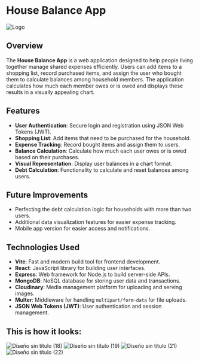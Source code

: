 # House Balance App

![Logo](https://dummyimage.com/400x100/000/fff&text=House+Balance+App)

## Overview

The **House Balance App** is a web application designed to help people living together manage shared expenses efficiently. Users can add items to a shopping list, record purchased items, and assign the user who bought them to calculate balances among household members. The application calculates how much each member owes or is owed and displays these results in a visually appealing chart.

## Features

- **User Authentication**: Secure login and registration using JSON Web Tokens (JWT).
- **Shopping List**: Add items that need to be purchased for the household.
- **Expense Tracking**: Record bought items and assign them to users.
- **Balance Calculation**: Calculate how much each user owes or is owed based on their purchases.
- **Visual Representation**: Display user balances in a chart format.
- **Debt Calculation**: Functionality to calculate and reset balances among users.
  
## Future Improvements

- Perfecting the debt calculation logic for households with more than two users.
- Additional data visualization features for easier expense tracking.
- Mobile app version for easier access and notifications.

## Technologies Used

- **Vite**: Fast and modern build tool for frontend development.
- **React**: JavaScript library for building user interfaces.
- **Express**: Web framework for Node.js to build server-side APIs.
- **MongoDB**: NoSQL database for storing user data and transactions.
- **Cloudinary**: Media management platform for uploading and serving images.
- **Multer**: Middleware for handling `multipart/form-data` for file uploads.
- **JSON Web Tokens (JWT)**: User authentication and session management.


## This is how it looks: 
![Diseño sin título (18)](https://github.com/user-attachments/assets/9ff47758-ab80-4e75-98d7-3ef7f6bab9d7)
![Diseño sin título (19)](https://github.com/user-attachments/assets/9ee68a68-941c-433c-ae3b-ad0f8412f483)
![Diseño sin título (21)](https://github.com/user-attachments/assets/fac385a2-1838-4dec-92e6-d4e73c49df49)
![Diseño sin título (22)](https://github.com/user-attachments/assets/a1b29b31-cd99-47da-99ee-daac93b32a9f)

